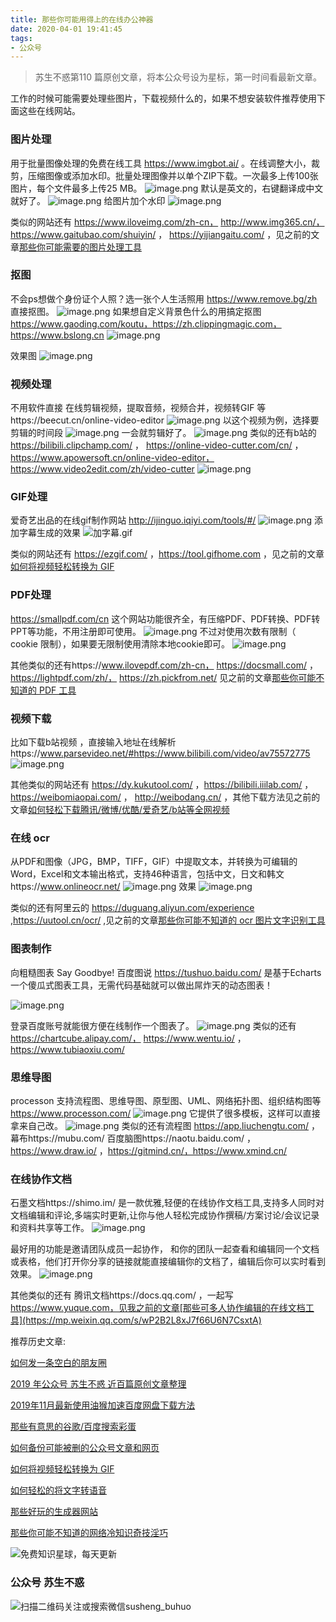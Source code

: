 ```yaml
---
title: 那些你可能用得上的在线办公神器
date: 2020-04-01 19:41:45
tags:
- 公众号
---
```

> 苏生不惑第110 篇原创文章，将本公众号设为星标，第一时间看最新文章。

工作的时候可能需要处理些图片，下载视频什么的，如果不想安装软件推荐使用下面这些在线网站。


### 图片处理
用于批量图像处理的免费在线工具 https://www.imgbot.ai/  。在线调整大小，裁剪，压缩图像或添加水印。批量处理图像并以单个ZIP下载。一次最多上传100张图片，每个文件最多上传25 MB。
![image.png](https://upload-images.jianshu.io/upload_images/17817191-0b6329eac9456347.png?imageMogr2/auto-orient/strip%7CimageView2/2/w/1240)
默认是英文的，右键翻译成中文就好了。
![image.png](https://upload-images.jianshu.io/upload_images/17817191-79b115f05e4f186b.png?imageMogr2/auto-orient/strip%7CimageView2/2/w/1240)
给图片加个水印
![image.png](https://upload-images.jianshu.io/upload_images/17817191-dc64d652d093353c.png?imageMogr2/auto-orient/strip%7CimageView2/2/w/1240)

类似的网站还有 https://www.iloveimg.com/zh-cn， http://www.img365.cn/，
https://www.gaitubao.com/shuiyin/  ， https://yijiangaitu.com/ ，见之前的文章[那些你可能需要的图片处理工具](https://mp.weixin.qq.com/s/H3RrK2oW1WoU2UASvfKLOw)

### 抠图
不会ps想做个身份证个人照？选一张个人生活照用 https://www.remove.bg/zh  直接抠图。
![image.png](https://upload-images.jianshu.io/upload_images/17817191-6bdf2db8f81c831b.png?imageMogr2/auto-orient/strip%7CimageView2/2/w/1240)
如果想自定义背景色什么的用搞定抠图 https://www.gaoding.com/koutu，https://zh.clippingmagic.com，https://www.bslong.cn 
![image.png](https://upload-images.jianshu.io/upload_images/17817191-802fc2b181f063fd.png?imageMogr2/auto-orient/strip%7CimageView2/2/w/1240)

效果图
![image.png](https://upload-images.jianshu.io/upload_images/17817191-bbc68449065d6f7e.png?imageMogr2/auto-orient/strip%7CimageView2/2/w/1240)

### 视频处理
不用软件直接 在线剪辑视频，提取音频，视频合并，视频转GIF 等https://beecut.cn/online-video-editor
![image.png](https://upload-images.jianshu.io/upload_images/17817191-8e18efb74f931b00.png?imageMogr2/auto-orient/strip%7CimageView2/2/w/1240)
以这个视频为例，选择要剪辑的时间段
![image.png](https://upload-images.jianshu.io/upload_images/17817191-edfdac578d0e946c.png?imageMogr2/auto-orient/strip%7CimageView2/2/w/1240)
一会就剪辑好了。
![image.png](https://upload-images.jianshu.io/upload_images/17817191-5e2839e244c31d0d.png?imageMogr2/auto-orient/strip%7CimageView2/2/w/1240)
类似的还有b站的 https://bilibili.clipchamp.com/ ， https://online-video-cutter.com/cn/   ，https://www.apowersoft.cn/online-video-editor，https://www.video2edit.com/zh/video-cutter
![image.png](https://upload-images.jianshu.io/upload_images/17817191-f2a9edb824c7c7d9.png?imageMogr2/auto-orient/strip%7CimageView2/2/w/1240)


### GIF处理
爱奇艺出品的在线gif制作网站 http://ijinguo.iqiyi.com/tools/#/ 
![image.png](https://upload-images.jianshu.io/upload_images/17817191-15a43944cbe6df39.png?imageMogr2/auto-orient/strip%7CimageView2/2/w/1240)
添加字幕生成的效果
![加字幕.gif](https://upload-images.jianshu.io/upload_images/17817191-9849b0d6b5a9a87e.gif?imageMogr2/auto-orient/strip)

类似的网站还有 https://ezgif.com/  ，https://tool.gifhome.com ，见之前的文章[如何将视频轻松转换为 GIF](https://mp.weixin.qq.com/s/bGcMIz0dOoDe3quo5G0-Ug)

### PDF处理
https://smallpdf.com/cn  这个网站功能很齐全，有压缩PDF、PDF转换、PDF转PPT等功能，不用注册即可使用。
![image.png](https://upload-images.jianshu.io/upload_images/17817191-87f90868332900ad.png?imageMogr2/auto-orient/strip%7CimageView2/2/w/1240)
不过对使用次数有限制（ cookie 限制），如果要无限制使用清除本地cookie即可。
![image.png](https://upload-images.jianshu.io/upload_images/17817191-ca319d3530808f51.png?imageMogr2/auto-orient/strip%7CimageView2/2/w/1240)

其他类似的还有https://www.ilovepdf.com/zh-cn， https://docsmall.com/  ，https://lightpdf.com/zh/， https://zh.pickfrom.net/ 见之前的文章[那些你可能不知道的 PDF 工具](https://mp.weixin.qq.com/s/-ycONLAF7n-Xmvv4-NN-cg)
### 视频下载
比如下载b站视频 ，直接输入地址在线解析https://www.parsevideo.net/#https://www.bilibili.com/video/av75572775 
![image.png](https://upload-images.jianshu.io/upload_images/17817191-3eefe6617283b5a9.png?imageMogr2/auto-orient/strip%7CimageView2/2/w/1240)

 其他类似的网站还有  https://dy.kukutool.com/ ，https://bilibili.iiilab.com/ ，https://weibomiaopai.com/ ， http://weibodang.cn/ ，其他下载方法见之前的文章[如何轻松下载腾讯/微博/优酷/爱奇艺/b站等全网视频](https://mp.weixin.qq.com/s/3rB23e9L55hDBaPLDu6WMg)


### 在线 ocr
从PDF和图像（JPG，BMP，TIFF，GIF）中提取文本，并转换为可编辑的Word，Excel和文本输出格式，支持46种语言，包括中文，日文和韩文https://www.onlineocr.net/
![image.png](https://upload-images.jianshu.io/upload_images/17817191-9de5cff2393ace09.png?imageMogr2/auto-orient/strip%7CimageView2/2/w/1240)
效果
![image.png](https://upload-images.jianshu.io/upload_images/17817191-917b150261ebeb4e.png?imageMogr2/auto-orient/strip%7CimageView2/2/w/1240)

类似的还有阿里云的 https://duguang.aliyun.com/experience ,https://uutool.cn/ocr/ ,见之前的文章[那些你可能不知道的 ocr 图片文字识别工具](https://mp.weixin.qq.com/s/CHb3gOMfGjwNjaznbv0R4g)

### 图表制作
向粗糙图表 Say Goodbye! 百度图说 https://tushuo.baidu.com/   是基于Echarts一个傻瓜式图表工具，无需代码基础就可以做出屌炸天的动态图表！

![image.png](https://upload-images.jianshu.io/upload_images/17817191-81fd606d7a3fe19a.png?imageMogr2/auto-orient/strip%7CimageView2/2/w/1240)

登录百度账号就能很方便在线制作一个图表了。
![image.png](https://upload-images.jianshu.io/upload_images/17817191-a0dd079af4d0d298.png?imageMogr2/auto-orient/strip%7CimageView2/2/w/1240)
类似的还有 https://chartcube.alipay.com/，   https://www.wentu.io/ ，https://www.tubiaoxiu.com/ 

### 思维导图
processon 支持流程图、思维导图、原型图、UML、网络拓扑图、组织结构图等 https://www.processon.com/ 
![image.png](https://upload-images.jianshu.io/upload_images/17817191-b7c4821ac75ea9bd.png?imageMogr2/auto-orient/strip%7CimageView2/2/w/1240)
它提供了很多模板，这样可以直接拿来自己改。
![image.png](https://upload-images.jianshu.io/upload_images/17817191-7d62281f39859457.png?imageMogr2/auto-orient/strip%7CimageView2/2/w/1240)
类似的还有流程图 https://app.liuchengtu.com/  ，幕布https://mubu.com/ 百度脑图https://naotu.baidu.com/ ，https://www.draw.io/  ，https://gitmind.cn/，https://www.xmind.cn/

### 在线协作文档
石墨文档https://shimo.im/  是一款优雅,轻便的在线协作文档工具,支持多人同时对文档编辑和评论,多端实时更新,让你与他人轻松完成协作撰稿/方案讨论/会议记录和资料共享等工作。
![image.png](https://upload-images.jianshu.io/upload_images/17817191-ca6a14b916ef5e9b.png?imageMogr2/auto-orient/strip%7CimageView2/2/w/1240)

最好用的功能是邀请团队成员一起协作， 和你的团队一起查看和编辑同一个文档或表格，他们打开你分享的链接就能直接编辑你的文档了，编辑后你可以实时看到效果。
![image.png](https://upload-images.jianshu.io/upload_images/17817191-4d6bd682b1c327aa.png?imageMogr2/auto-orient/strip%7CimageView2/2/w/1240)

其他类似的还有 腾讯文档https://docs.qq.com/  ，一起写 https://www.yuque.com，见我之前的文章[那些可多人协作编辑的在线文档工具](https://mp.weixin.qq.com/s/wP2B2L8xJ7f66U6N7CsxtA)


推荐历史文章:

[如何发一条空白的朋友圈](https://mp.weixin.qq.com/s/Xz1m-mqtCcBF_4hmGCpkUQ)

[2019 年公众号 苏生不惑 近百篇原创文章整理](https://mp.weixin.qq.com/s/Lm4l_aPCSXymUGcqO_Yf3g)

[2019年11月最新使用油猴加速百度网盘下载方法](https://mp.weixin.qq.com/s/XTn8wPEyThacR3GLHyzBLA)

[那些有意思的谷歌/百度搜索彩蛋](https://mp.weixin.qq.com/s/dXZhN3GbqQslg7-YHcRL3A)

[如何备份可能被删的公众号文章和网页 ](https://mp.weixin.qq.com/s/bIE23HBq_sqvLkV18_BlbQ)

[如何将视频轻松转换为 GIF](https://mp.weixin.qq.com/s/bGcMIz0dOoDe3quo5G0-Ug)

[如何轻松的将文字转语音](https://mp.weixin.qq.com/s/klBMLhsQXOEzsWA5a_rpIQ)

[那些好玩的生成器网站](https://mp.weixin.qq.com/s/mPpRYbjfgpVqKcpFwnPYtA)

[那些你可能不知道的网络冷知识奇技淫巧](https://mp.weixin.qq.com/s/-p-RZLh8ovNiCYv6YQkbrw)

![免费知识星球，每天更新](https://upload-images.jianshu.io/upload_images/17817191-501a3ff4cf7f60a3.png?imageMogr2/auto-orient/strip%7CimageView2/2/w/1240)


### 公众号 苏生不惑
 ![扫描二维码关注或搜索微信susheng_buhuo](https://upload-images.jianshu.io/upload_images/17817191-6e0079f95d4c0338.jpg?imageMogr2/auto-orient/strip%7CimageView2/2/w/1240)

